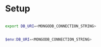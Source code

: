 # Setup 


```` bash 

export DB_URI=<MONGODB_CONNECTION_STRING>

````


```` powershell 

$env:DB_URI=<MONGODB_CONNECTION_STRING>

````